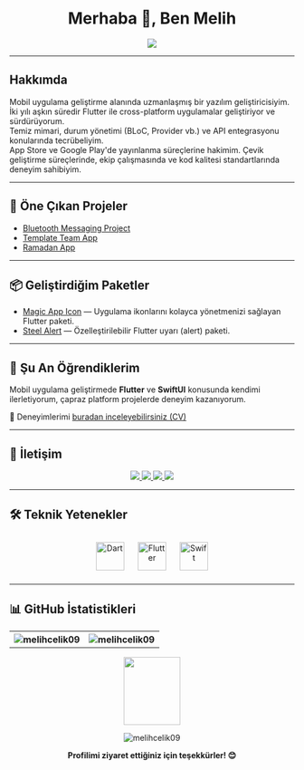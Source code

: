 <h1 align="center">
  Merhaba 👋, Ben Melih
</h1>

<p align="center">  
  <img src="https://user-images.githubusercontent.com/68864968/190638579-d3827751-6986-4494-a322-addcfca914f2.gif">
</p>

---

## Hakkımda

Mobil uygulama geliştirme alanında uzmanlaşmış bir yazılım geliştiricisiyim.  
İki yılı aşkın süredir Flutter ile cross-platform uygulamalar geliştiriyor ve sürdürüyorum.  
Temiz mimari, durum yönetimi (BLoC, Provider vb.) ve API entegrasyonu konularında tecrübeliyim.  
App Store ve Google Play'de yayınlanma süreçlerine hakimim.
Çevik geliştirme süreçlerinde, ekip çalışmasında ve kod kalitesi standartlarında deneyim sahibiyim.

---

## 🚀 Öne Çıkan Projeler

- [Bluetooth Messaging Project](https://github.com/melihcelik09/bluetooth_messaging_project)
- [Template Team App](https://github.com/melihcelik09/template_team_app)
- [Ramadan App](https://github.com/melihcelik09/ramadan_app) 

---

## 📦 Geliştirdiğim Paketler

- [Magic App Icon](https://github.com/melihcelik09/magic_app_icon) — Uygulama ikonlarını kolayca yönetmenizi sağlayan Flutter paketi.
- [Steel Alert](https://github.com/melihcelik09/steel_alert) — Özelleştirilebilir Flutter uyarı (alert) paketi.

---

## 🌱 Şu An Öğrendiklerim

Mobil uygulama geliştirmede **Flutter** ve **SwiftUI** konusunda kendimi ilerletiyorum, çapraz platform projelerde deneyim kazanıyorum.

📄 Deneyimlerimi [buradan inceleyebilirsiniz (CV)](https://flowcv.com/resume/epaiigp144)

---

## 💼 İletişim

<p align="center">
  <a href="https://linkedin.com/in/melihcelik09">
    <img src="https://img.shields.io/badge/LinkedIn-0077B5?style=for-the-badge&logo=linkedin&logoColor=white"/>
  </a>
  <a href="mailto:melihcelikcodes@gmail.com">
    <img src="https://img.shields.io/badge/mail-c14438?style=for-the-badge&logo=Gmail&logoColor=white"/>
  </a>
  <a href="https://www.instagram.com/melihcelik48/">
    <img src="https://img.shields.io/badge/Instagram-E4405F?style=for-the-badge&logo=instagram&logoColor=white"/>
  </a>
  <a href="https://twitter.com/melihclk48">
    <img src="https://img.shields.io/badge/Twitter-1DA1F2?style=for-the-badge&logo=twitter&logoColor=white"/>
  </a>
</p>

---

## 🛠️ Teknik Yetenekler

<div align="center">  
  <a href="https://dart.dev/" target="_blank"><img style="margin: 10px" src="https://profilinator.rishav.dev/skills-assets/dartlang-icon.svg" alt="Dart" height="50" /></a>  
  <a href="https://flutter.dev/" target="_blank"><img style="margin: 10px" src="https://profilinator.rishav.dev/skills-assets/flutterio-icon.svg" alt="Flutter" height="50" /></a>
  <a href="https://developer.apple.com/swift/" target="_blank"><img style="margin: 10px" src="https://profilinator.rishav.dev/skills-assets/swift-original-wordmark.svg" alt="Swift" height="50" /></a>
</div>

---

## 📊 GitHub İstatistikleri

<table align="center">
  <tr>
    <th>
      <img src="https://github-readme-stats.vercel.app/api?username=melihcelik09&show_icons=true&locale=tr&hide=contribs,issues&theme=github_dark&hide_border=true" alt="melihcelik09" />
    </th>
    <th>
      <img src="https://github-readme-stats.vercel.app/api/top-langs?username=melihcelik09&show_icons=true&locale=tr&layout=compact&theme=github_dark&hide_border=true" alt="melihcelik09" />
    </th>
  </tr>
</table>

<p align="center"> 
   <img src="https://user-images.githubusercontent.com/68864968/150693984-728ffac4-4f23-4fb2-9a7a-e7c5752eebbe.png" width="100" height="120"/>
</p>

<p align="center">
  <img src="https://komarev.com/ghpvc/?username=melihcelik09&label=Profile%20views&color=0e75b6&style=flat" alt="melihcelik09" />
</p>
<p align="center">
  <b>Profilimi ziyaret ettiğiniz için teşekkürler! 😊</b>
</p>
